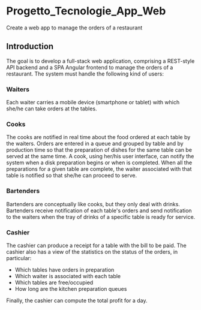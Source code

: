 # Progetto_Tecnologie_App_Web
Create a web app to manage the orders of a restaurant 

## Introduction
The goal is to develop a full-stack web application, comprising a REST-style API backend 
and a SPA Angular frontend to manage the orders of a restaurant. The system must handle 
the following kind of users:

### Waiters
Each waiter carries a mobile device (smartphone or tablet) with which she/he can take 
orders at the tables.

### Cooks
The cooks are notified in real time about the food ordered at each table by the waiters. 
Orders are entered in a queue and grouped by table and by production time so that the 
preparation of dishes for the same table can be served at the same time. A cook, using 
her/his user interface, can notify the system when a disk preparation begins or when is
completed. When all the preparations for a given table are complete, the waiter associated 
with that table is notified so that she/he can proceed to serve.

### Bartenders
Bartenders are conceptually like cooks, but they only deal with drinks. Bartenders receive 
notification of each table's orders and send notification to the waiters when the tray of drinks 
of a specific table is ready for service.

### Cashier
The cashier can produce a receipt for a table with the bill to be paid. The cashier also has a 
view of the statistics on the status of the orders, in particular: 

* Which tables have orders in preparation
* Which waiter is associated with each table
* Which tables are free/occupied
* How long are the kitchen preparation queues

Finally, the cashier can compute the total profit for a day.
